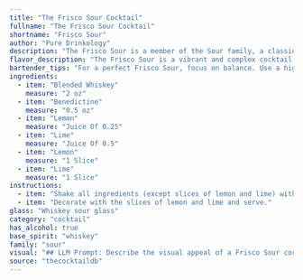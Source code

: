 ```yaml
---
title: "The Frisco Sour Cocktail"
fullname: "The Frisco Sour Cocktail"
shortname: "Frisco Sour"
author: "Pure Drinkology"
description: "The Frisco Sour is a member of the Sour family, a classic cocktail style featuring a base spirit, citrus juice, and sweetener. This specific variation, likely hailing from San Francisco (Frisco), embraces the city's history of blending whiskey and the distinctive herbal sweetness of Benedictine. "
flavor_description: "The Frisco Sour is a vibrant and complex cocktail. The blended whiskey provides a smooth, mellow base, while the Benedictine adds a touch of herbal sweetness with notes of honey and spice. The citrus juices, both lemon and lime, deliver a bright, tart acidity that balances the sweetness. The overall flavor profile is well-rounded, with a harmonious blend of sweetness, spice, and citrus. "
bartender_tips: "For a perfect Frisco Sour, focus on balance. Use a high-quality blended whiskey with a smooth finish.  Don't skimp on the Benedictine, its herbal notes are crucial.  When juicing the citrus, go for a 2:1 ratio of lemon to lime for a bright, tart flavor. Finally, a light egg white foam adds elegance and texture.  Shake well with ice, strain into a chilled coupe, and garnish with a lemon twist. "
ingredients:
  - item: "Blended Whiskey"
    measure: "2 oz"
  - item: "Benedictine"
    measure: "0.5 oz"
  - item: "Lemon"
    measure: "Juice Of 0.25"
  - item: "Lime"
    measure: "Juice Of 0.5"
  - item: "Lemon"
    measure: "1 Slice"
  - item: "Lime"
    measure: "1 Slice"
instructions:
  - item: "Shake all ingredients (except slices of lemon and lime) with ice and strain into a whiskey sour glass."
  - item: "Decorate with the slices of lemon and lime and serve."
glass: "Whiskey sour glass"
category: "cocktail"
has_alcohol: true
base_spirit: "whiskey"
family: "sour"
visual: "## LLM Prompt: Describe the visual appeal of a Frisco Sour cocktail. Imagine a **Frisco Sour** resting in a chilled coupe glass. The cocktail is a **rich, amber hue**, with **hints of gold swirling within**. The **foam** on top is a **creamy white**, almost like a fluffy cloud, and **gently dissipates** as the drink sits. **Tiny, delicate bubbles** rise slowly through the liquid, adding a touch of movement to the composition.The **rim of the glass** is **lightly dusted with sugar**, providing a **delicate sparkle** and adding another layer of texture. A **thin slice of lemon** or a **small sprig of mint** might be used as a garnish, offering a **dash of vibrant green** against the warm amber of the drink.Overall, the Frisco Sour presents a **visually appealing contrast** of **warm colors and creamy textures**, creating a **sophisticated and inviting appearance**. "
source: "thecocktaildb"
---
```


